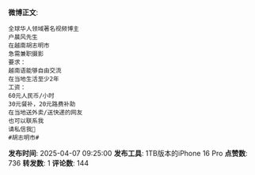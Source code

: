 **微博正文**: 
```
全球华人领域著名视频博主
户晨风先生
在越南胡志明市
急需兼职摄影
要求：
越南语能够自由交流
在当地生活至少2年
工资：
60元人民币/小时
30元餐补，20元路费补助
在当地送外卖/送快递的网友
也可以联系我
请私信我🙏
#胡志明市#
```
**发布时间**: 2025-04-07 09:25:00
**发布工具**: 1TB版本的iPhone 16 Pro
**点赞数**: 736
**转发数**: 1
**评论数**: 144
